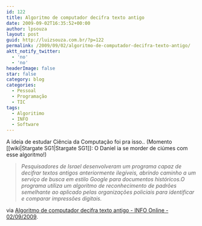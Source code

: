 ```yaml
---
id: 122
title: Algoritmo de computador decifra texto antigo
date: 2009-09-02T16:35:52+00:00
author: lpsouza
layout: post
guid: http://luizsouza.com.br/?p=122
permalink: /2009/09/02/algoritmo-de-computador-decifra-texto-antigo/
aktt_notify_twitter:
  - 'no'
  - 'no'
headerImage: false
star: false
category: blog
categories:
  - Pessoal
  - Programação
  - TIC
tags:
  - Algoritimo
  - INFO
  - Software
---
```

A ideia de estudar Ciência da Computação foi pra isso.. (Momento [[wiki|Stargate SG1|Stargate SG1]]: O Daniel ia se morder de ciúmes com esse algoritmo!)

> _Pesquisadores de Israel desenvolveram um programa capaz de decifrar textos antigos anteriormente ilegíveis, abrindo caminho a um serviço de busca em estilo Google para documentos históricos.O programa utiliza um algoritmo de reconhecimento de padrões semelhante ao aplicado pelas organizações policiais para identificar e comparar impressões digitais._

via [Algoritmo de computador decifra texto antigo - INFO Online - 02/09/2009](http://info.abril.com.br/noticias/ti/algoritmo-de-computador-decifra-texto-antigo-02092009-18.shl).